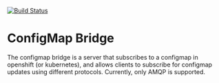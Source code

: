 [![Build Status](https://travis-ci.org/EnMasseProject/configmap-bridge.svg?branch=master)](https://travis-ci.org/EnMasseProject/configmap-bridge)

# ConfigMap Bridge

The configmap bridge is a server that subscribes to a configmap in openshift (or kubernetes), and allows clients to subscribe for configmap updates using different protocols. Currently, only AMQP is supported.
